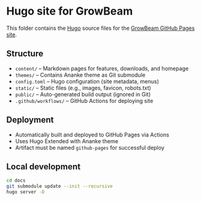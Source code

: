 # Hugo site for GrowBeam

This folder contains the [Hugo](https://gohugo.io) source files for the [GrowBeam GitHub Pages site](https://eiaro.github.io/growbeam/).

## Structure

- `content/` – Markdown pages for features, downloads, and homepage
- `themes/` – Contains Ananke theme as Git submodule
- `config.toml` – Hugo configuration (site metadata, menus)
- `static/` – Static files (e.g., images, favicon, robots.txt)
- `public/` – Auto-generated build output (ignored in Git)
- `.github/workflows/` – GitHub Actions for deploying site

## Deployment

- Automatically built and deployed to GitHub Pages via Actions
- Uses Hugo Extended with Ananke theme
- Artifact must be named `github-pages` for successful deploy

## Local development

```bash
cd docs
git submodule update --init --recursive
hugo server -D

